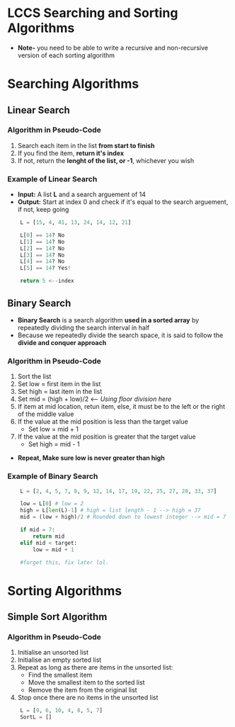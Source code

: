 # **LCCS Searching and Sorting Algorithms**
- **Note-** you need to be able to write a recursive and non-recursive version of each sorting algorithm
# Searching Algorithms
## Linear Search
### Algorithm in Pseudo-Code
1. Search each item in the list **from start to finish**
2. If you find the item, **return it's index**
3. If not, return the **lenght of the list, or -1**, whichever you wish

### Example of Linear Search
- **Input:** A list **L** and a search arguement of 14
- **Output:** Start at index 0 and check if it's equal to the search arguement, if not, keep going

```python
    L = [15, 4, 41, 13, 24, 14, 12, 21]

    L[0] == 14? No
    L[1] == 14? No
    L[2] == 14? No
    L[3] == 14? No
    L[4] == 14? No
    L[5] == 14? Yes!

    return 5 <--index
```

## Binary Search
- **Binary Search** is a search algorithm **used in a sorted array** by repeatedly dividing the search interval in half
- Because we repeatedly divide the search space, it is said to follow the **divide and conquer approach**

### Algorithm in Pseudo-Code
1. Sort the list
2. Set low = first item in the list
3. Set high = last item in the list
4. Set mid = (high + low)/2 <-- *Using floor division here*
5. If item at mid location, retun item, else, it must be to the left or the right of the middle value
6. If the value at the mid position is less than the target value
    - Set low = mid + 1
7. If the value at the mid position is greater that the target value
    - Set high = mid - 1
- **Repeat, Make sure low is never greater than high**

### Example of Binary Search
```python
    L = [2, 4, 5, 7, 8, 9, 12, 14, 17, 19, 22, 25, 27, 28, 33, 37]

    low = L[0] # low = 2
    high = L[len(L)-1] # high = list length - 1 --> high = 37
    mid = (low + high)/2 # Rounded down to lowest integer --> mid = 7

    if mid = 7:
        return mid
    elif mid < target:
        low = mid + 1

    #forget this, fix later lol.
```

# Sorting Algorithms
## Simple Sort Algorithm
### Algorithm in Pseudo-Code
1. Initialise an unsorted list
2. Initialise an empty sorted list
3. Repeat as long as there are items in the unsorted list:
    - Find the smallest item
    - Move the smallest item to the sorted list
    - Remove the item from the original list
4. Stop once there are no items in the unsorted list

```python
    L = [9, 6, 10, 4, 8, 5, 7]
    SortL = []

    
```
